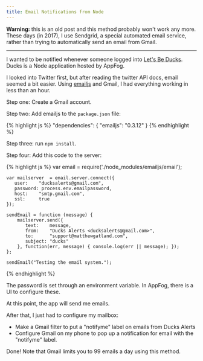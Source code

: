 ```yaml
---
title: Email Notifications from Node
---
```


**Warning:** this is an old post and this method probably won't work any more. These days (in 2017), I use Sendgrid, a special automated email service, rather than trying to automatically send an email from Gmail.

------

I wanted to be notified whenever someone logged into [Let's Be Ducks](www.matthewgatland.com/games/ducks/). Ducks is a Node application hosted by AppFog.

I looked into Twitter first, but after reading the twitter API docs, email seemed a bit easier. Using [emailjs](https://github.com/eleith/emailjs) and Gmail, I had everything working in less than an hour.

Step one: Create a Gmail account.

Step two: Add emailjs to the `package.json` file:

{% highlight js %}
    "dependencies": {
      "emailjs": "0.3.12"
    }
{% endhighlight %}

Step three: run `npm install`.

Step four: Add this code to the server:

{% highlight js %}
    var email = require('./node_modules/emailjs/email');

    var mailserver  = email.server.connect({
       user:    "ducksalerts@gmail.com", 
       password: process.env.emailpassword, 
       host:    "smtp.gmail.com", 
       ssl:     true
    });

    sendEmail = function (message) {
        mailserver.send({
           text:    message, 
           from:    "Ducks Alerts <ducksalerts@gmail.com>", 
           to:      "support@matthewgatland.com",
           subject: "ducks"
        }, function(err, message) { console.log(err || message); });  
    };

    sendEmail("Testing the email system.");
{% endhighlight %}

The password is set through an environment variable. In AppFog, there is a UI to configure these.

At this point, the app will send me emails.

After that, I just had to configure my mailbox:

* Make a Gmail filter to put a "notifyme" label on emails from Ducks Alerts
* Configure Gmail on my phone to pop up a notification for email with the "notifyme" label.

Done! Note that Gmail limits you to 99 emails a day using this method.
